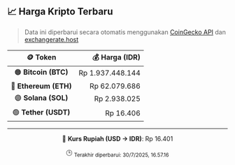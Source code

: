 

<!-- HARGA_KRIPTO -->
## 📈 Harga Kripto Terbaru

> Data ini diperbarui secara otomatis menggunakan [CoinGecko API](https://www.coingecko.com/) dan [exchangerate.host](https://exchangerate.host/)

<div align="center">

| 🪙 Token | 💰 Harga (IDR) |
|:------:|---------------:|
| 🟠 **Bitcoin (BTC)**   | Rp 1.937.448.144 |
| 🔵 **Ethereum (ETH)**  | Rp 62.079.686 |
| 🟣 **Solana (SOL)**    | Rp 2.938.025 |
| 🟢 **Tether (USDT)**   | Rp 16.406 |

---

💱 **Kurs Rupiah (USD → IDR)**: Rp 16.401

🕒 <sub>Terakhir diperbarui: 30/7/2025, 16.57.16</sub>

</div>
<!-- /HARGA_KRIPTO -->